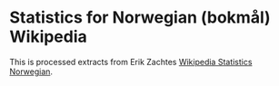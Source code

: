 # Statistics for Norwegian (bokmål) Wikipedia

This is processed extracts from Erik Zachtes [Wikipedia Statistics Norwegian](https://stats.wikimedia.org/EN/TablesWikipediaNO.htm).
